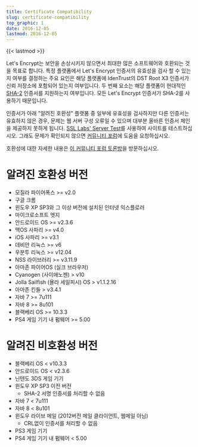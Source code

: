 ```yaml
---
title: Certificate Compatibility
slug: certificate-compatibility
top_graphic: 1
date: 2016-12-05
lastmod: 2016-12-05
---
```


{{< lastmod >}}

Let's Encrypt는 보안을 손상시키지 않으면서 최대한 많은 소프트웨어와 호환되는 것을 목표로 합니다. 특정 플랫폼에서 Let's Encrypt 인증서의 유효성을 검사 할 수 있는지 여부를 결정하는 주요 요인은 해당 플랫폼에 IdenTrust의 DST Root X3 인증서가 신뢰 저장소에 포함되어 있는지 여부입니다. 두 번째 요소는 해당 플랫폼이 현대적인 [SHA-2](https://konklone.com/post/why-google-is-hurrying-the-web-to-kill-sha-1) 인증서를 지원하는지 여부입니다. 모든 Let's Encrypt 인증서가 SHA-2를 사용하기 때문입니다.

인증서가 아래 "알려진 호환성" 플랫폼 중 일부에 유효성을 검사하지만 다른 인증서는 유효하지 않은 경우, 문제는 웹 서버 구성 오류일 수 있으며 대부분 올바른 인증서 체인을 제공하지 못하게 됩니다. [SSL Labs' Server Test](https://www.ssllabs.com/ssltest/)를 사용하여 사이트를 테스트하십시오. 그래도 문제가 확인되지 않으면 [커뮤니티 포럼](https://community.letsencrypt.org/)에 도움을 요청하십시오.

호환성에 대한 자세한 내용은 [이 커뮤니티 포럼 토론방](https://community.letsencrypt.org/t/which-browsers-and-operating-systems-support-lets-encrypt/)을 방문하십시오.

# 알려진 호환성 버전

* 모질라 파이어폭스 >= v2.0
* 구글 크롬
* 윈도우 XP SP3와 그 이상 버전에 설치된 인터넷 익스플로러
* 마이크로소프트 엣지
* 안드로이드 OS >= v2.3.6
* 맥OS 사파리 >= v4.0
* iOS 사파리 >= v3.1
* 데비안 리눅스 >= v6
* 우분투 리눅스 >= v12.04
* NSS 라이브러리 >= v3.11.9
* 아마존 파이어OS (실크 브라우저)
* Cyanogen (사이애노젠) > v10
* Jolla Sailfish (욜라 세일피시) OS > v1.1.2.16
* 아마존 킨들 > v3.4.1
* 자바 7 >= 7u111
* 자바 8 >= 8u101
* 블랙베리 OS >= 10.3.3
* PS4 게임 기기 내 펌웨어 >= 5.00

# 알려진 비호환성 버전

* 블랙베리 OS < v10.3.3
* 안드로이드 OS < v2.3.6
* 닌텐도 3DS 게임 기기
* 윈도우 XP SP3 이전 버전
  * SHA-2 서명 인증서를 처리할 수 없음
* 자바 7 < 7u111
* 자바 8 < 8u101
* 윈도우 라이브 메일 (2012버전 메일 클라이언트, 웹메일 아님)
  * CRL없이 인증서를 처리할 수 없음
* PS3 게임 기기
* PS4 게임 기기 내 펌웨어 < 5.00
